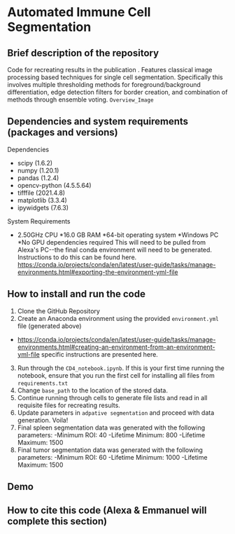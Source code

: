 # Automated Immune Cell Segmentation

## Brief description of the repository

Code for recreating results in the publication <INSERT FINAL PAPER NAME>. Features classical image processing based techniques for single cell segmentation. Specifically this involves multiple thresholding methods for foreground/background differentiation, edge detection filters for border creation, and combination of methods through ensemble voting. `Overview_Image`

## Dependencies and system requirements (packages and versions)

Dependencies
* scipy (1.6.2)
 * numpy (1.20.1)
 * pandas (1.2.4)
 * opencv-python (4.5.5.64)
 * tifffile (2021.4.8)
 * matplotlib (3.3.4)
 * ipywidgets (7.6.3)
  
System Requirements
* 2.50GHz CPU
*16.0 GB RAM
*64-bit operating system
*Windows PC
*No GPU dependencies required
This will need to be pulled from Alexa's PC--the final conda environment will need to be generated. Instructions to do this can be found here. https://conda.io/projects/conda/en/latest/user-guide/tasks/manage-environments.html#exporting-the-environment-yml-file 

## How to install and run the code

1. Clone the GitHub Repository
2. Create an Anaconda environment using the provided `environment.yml` file (generated above)
  - https://conda.io/projects/conda/en/latest/user-guide/tasks/manage-environments.html#creating-an-environment-from-an-environment-yml-file specific instructions are presented here. 
3. Run through the `CD4_notebook.ipynb`. If this is your first time running the notebook, ensure that you run the first cell for installing all files from `requirements.txt`
4. Change `base_path` to the location of the stored data. 
5. Continue running through cells to generate file lists and read in all requisite files for recreating results. 
6. Update parameters in `adpative segmentation` and proceed with data generation. Voila!  
7. Final spleen segmentation data was generated with the following parameters: 
  -Minimum ROI: 40
  -Lifetime Minimum: 800
  -Lifetime Maximum: 1500
8. Final tumor segmentation data was generated with the following parameters:
  -Minimum ROI: 60
  -Lifetime Minimum: 1000
  -Lifetime Maximum: 1500

## Demo

## How to cite this code (Alexa & Emmanuel will complete this section)
